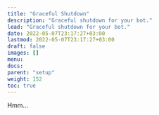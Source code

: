 ```yaml
---
title: "Graceful Shutdown"
description: "Graceful shutdown for your bot."
lead: "Graceful shutdown for your bot."
date: 2022-05-07T23:17:27+03:00
lastmod: 2022-05-07T23:17:27+03:00
draft: false
images: []
menu:
docs:
parent: "setup"
weight: 152
toc: true
---
```


Hmm...

